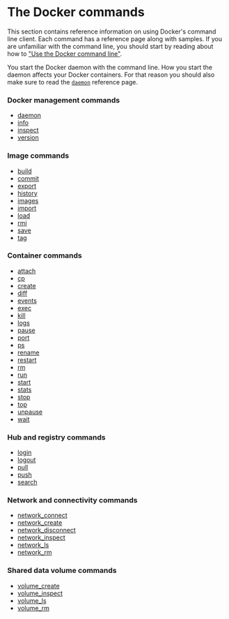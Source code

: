 <!-- [metadata]>
+++
title = "Command Line"
description = "Docker's CLI command description and usage"
keywords = ["Docker, Docker documentation, CLI,  command line"]
[menu.engine]
identifier= "smn_cli_engine"
+++
<!-- [end-metadata]-->


# The Docker commands

This section contains reference information on using Docker's command line client. Each command has a reference page along with samples. If you are unfamiliar with the command line, you should start by reading about how to ["Use the Docker command line"](cli.md).  

You start the Docker daemon with the command line. How you start the daemon affects your Docker containers. For that reason you should also make sure to read the [`daemon`](daemon.md) reference page.

### Docker management commands

* [daemon](daemon.md)
* [info](info.md)
* [inspect](inspect.md)
* [version](version.md)

### Image commands

* [build](build.md)
* [commit](commit.md)
* [export](export.md)
* [history](history.md)
* [images](images.md)
* [import](import.md)
* [load](load.md)
* [rmi](rmi.md)
* [save](save.md)
* [tag](tag.md)

### Container commands

* [attach](attach.md)
* [cp](cp.md)
* [create](create.md)
* [diff](diff.md)
* [events](events.md)
* [exec](exec.md)
* [kill](kill.md)
* [logs](logs.md)
* [pause](pause.md)
* [port](port.md)
* [ps](ps.md)
* [rename](rename.md)
* [restart](restart.md)
* [rm](rm.md)
* [run](run.md)
* [start](start.md)
* [stats](stats.md)
* [stop](stop.md)
* [top](top.md)
* [unpause](unpause.md)
* [wait](wait.md)

### Hub and registry commands

* [login](login.md)
* [logout](logout.md)
* [pull](pull.md)
* [push](push.md)
* [search](search.md)

### Network and connectivity commands

* [network_connect](network_connect.md)
* [network_create](network_create.md)
* [network_disconnect](network_disconnect.md)
* [network_inspect](network_inspect.md)
* [network_ls](network_ls.md)
* [network_rm](network_rm.md)

### Shared data volume commands

* [volume_create](volume_create.md)
* [volume_inspect](volume_inspect.md)
* [volume_ls](volume_ls.md)
* [volume_rm](volume_rm.md)
